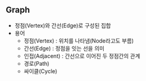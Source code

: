 ## Graph

- 정점(Vertex)와 간선(Edge)로 구성된 집합
- 용어
  - 정점(Vertex) : 위치를 나타냄(Node라고도 부름)
  - 간선(Edge) : 정점을 잇는 선을 의미
  - 인접(Adjacent) : 간선으로 이어진 두 정점간의 관계
  - 경로(Path)
  - 싸이클(Cycle)